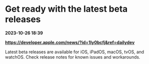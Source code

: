 # Get ready with the latest beta releases

**2023-10-26 18:39**

**https://developer.apple.com/news/?id=1ly0bcfj&ref=dailydev**

Latest beta releases are available for iOS, iPadOS, macOS, tvOS, and watchOS. Check release notes for known issues and workarounds.